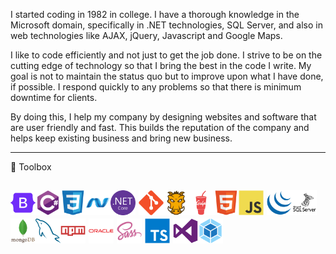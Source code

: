 
I started coding in 1982 in college. I have a thorough knowledge in the Microsoft domain, specifically in .NET technologies, SQL Server, and also in web technologies like AJAX, jQuery, Javascript and Google Maps.

I like to code efficiently and not just to get the job done. I strive to be on the cutting edge of technology so that I bring the best in the code I write. My goal is not to maintain the status quo but to improve upon what I have done, if possible. I respond quickly to any problems so that there is minimum downtime for clients.

By doing this, I help my company by designing websites and software that are user friendly and fast. This builds the reputation of the company and helps keep existing business and bring new business. 

---

🧰 Toolbox

<img src="https://raw.githubusercontent.com/devicons/devicon/master/icons/bootstrap/bootstrap-plain.svg" width="40" height="40" alt="Bootstrap" title="Bootstrap"><img src="https://raw.githubusercontent.com/devicons/devicon/master/icons/csharp/csharp-original.svg" width="40" height="40" alt="C#" title="C#"><img src="https://raw.githubusercontent.com/devicons/devicon/master/icons/css3/css3-original.svg" width="40" height="40" alt="CSS3" title="CSS3"><img src="https://raw.githubusercontent.com/devicons/devicon/master/icons/dot-net/dot-net-original.svg" width="40" height="40" alt=".net" title=".net"><img src="https://raw.githubusercontent.com/devicons/devicon/master/icons/dotnetcore/dotnetcore-original.svg" width="40" height="40" alt=".net core" title=".net core"> <img src="https://raw.githubusercontent.com/devicons/devicon/master/icons/git/git-original.svg" width="40" height="40" alt="git" title="git"><img src="https://raw.githubusercontent.com/devicons/devicon/master/icons/grunt/grunt-original.svg" width="40" height="40" alt="grunt" title="grunt"><img src="https://raw.githubusercontent.com/devicons/devicon/master/icons/gulp/gulp-plain.svg" width="40" height="40" alt="gulp" title="gulp"><img src="https://raw.githubusercontent.com/devicons/devicon/master/icons/html5/html5-original.svg" width="40" height="40" alt="html5" title="html5"><img src="https://raw.githubusercontent.com/devicons/devicon/master/icons/javascript/javascript-original.svg" width="40" height="40" title="javascript" alt="javascript"> <img src="https://raw.githubusercontent.com/devicons/devicon/master/icons/jquery/jquery-original.svg" width="40" height="40" alt="jquery" title="jquery"><img src="https://raw.githubusercontent.com/devicons/devicon/master/icons/microsoftsqlserver/microsoftsqlserver-plain-wordmark.svg" width="40" height="40" alt="sql server" title="sql server"><img src="https://raw.githubusercontent.com/devicons/devicon/master/icons/mongodb/mongodb-original-wordmark.svg" width="40" height="40" alt="mongodb" title="mongodb"><img src="https://raw.githubusercontent.com/devicons/devicon/master/icons/mysql/mysql-original.svg" width="40" height="40" title="mysql" alt="mysql"><img src="https://raw.githubusercontent.com/devicons/devicon/master/icons/npm/npm-original-wordmark.svg" width="40" height="40" title="npm" alt="npm"> <img src="https://raw.githubusercontent.com/devicons/devicon/master/icons/oracle/oracle-original.svg" width="40" height="40" title="oracle" alt="oracle"> <img src="https://raw.githubusercontent.com/devicons/devicon/master/icons/sass/sass-original.svg" width="40" height="40" alt="sass" title="sass"> <img src="https://raw.githubusercontent.com/devicons/devicon/master/icons/typescript/typescript-original.svg" width="40" height="40" alt="typescript" title="typescript"> <img src="https://raw.githubusercontent.com/devicons/devicon/master/icons/visualstudio/visualstudio-plain.svg" width="40" height="40" alt="visualstudio" title="visualstudio"><img src="https://raw.githubusercontent.com/devicons/devicon/master/icons/webpack/webpack-original.svg" width="40" height="40" alt="webpack" title="webpack">
---

<!--
**pallu/pallu** is a ✨ _special_ ✨ repository because its `README.md` (this file) appears on your GitHub profile.

Here are some ideas to get you started:

- 🔭 I’m currently working on ...
- 🌱 I’m currently learning ...
- 👯 I’m looking to collaborate on ...
- 🤔 I’m looking for help with ...
- 💬 Ask me about ...
- 📫 How to reach me: ...
- 😄 Pronouns: ...
- ⚡ Fun fact: ...
-->


<!--
**pallu/pallu** is a ✨ _special_ ✨ repository because its `README.md` (this file) appears on your GitHub profile.

Here are some ideas to get you started:

- 🔭 I’m currently working on ...
- 🌱 I’m currently learning ...
- 👯 I’m looking to collaborate on ...
- 🤔 I’m looking for help with ...
- 💬 Ask me about ...
- 📫 How to reach me: ...
- 😄 Pronouns: ...
- ⚡ Fun fact: ...
-->


<!--
**pallu/pallu** is a ✨ _special_ ✨ repository because its `README.md` (this file) appears on your GitHub profile.

Here are some ideas to get you started:

- 🔭 I’m currently working on ...
- 🌱 I’m currently learning ...
- 👯 I’m looking to collaborate on ...
- 🤔 I’m looking for help with ...
- 💬 Ask me about ...
- 📫 How to reach me: ...
- 😄 Pronouns: ...
- ⚡ Fun fact: ...
-->

